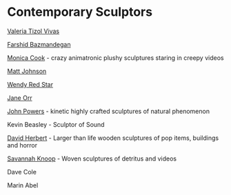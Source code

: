# Contemporary Sculptors

[Valeria Tizol Vivas](https://www.valeriatizolvivas.com/)

[Farshid Bazmandegan](https://farshidbazmandegan.com/Home)

[Monica Cook]( http://www.monicacookart.com/) - crazy animatronic plushy sculptures staring in creepy videos

[Matt Johnson](https://www.mattjohnson.la/)

[Wendy Red Star](https://www.wendyredstar.com/)

[Jane Orr](http://www.janeorr.com/)

[John Powers](http://johnpowers.us/) - kinetic highly crafted sculptures of natural phenomenon

Kevin Beasley - Sculptor of Sound

[David Herbert](http://www.davidherbert.com/) - Larger than life wooden sculptures of pop items, buildings and horror

[Savannah Knoop]( https://www.savannahknoop.net/) - Woven sculptures of detritus and videos 

Dave Cole

Marin Abel
